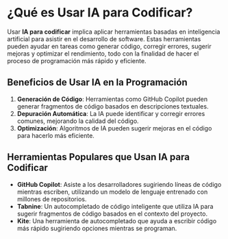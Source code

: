 # ¿Qué es Usar IA para Codificar?

Usar **IA para codificar** implica aplicar herramientas basadas en inteligencia artificial para asistir en el desarrollo de software. Estas herramientas pueden ayudar en tareas como generar código, corregir errores, sugerir mejoras y optimizar el rendimiento, todo con la finalidad de hacer el proceso de programación más rápido y eficiente.

## Beneficios de Usar IA en la Programación

1. **Generación de Código**: Herramientas como GitHub Copilot pueden generar fragmentos de código basados en descripciones textuales.
2. **Depuración Automática**: La IA puede identificar y corregir errores comunes, mejorando la calidad del código.
3. **Optimización**: Algoritmos de IA pueden sugerir mejoras en el código para hacerlo más eficiente.

## Herramientas Populares que Usan IA para Codificar

- **GitHub Copilot**: Asiste a los desarrolladores sugiriendo líneas de código mientras escriben, utilizando un modelo de lenguaje entrenado con millones de repositorios.
- **Tabnine**: Un autocompletado de código inteligente que utiliza IA para sugerir fragmentos de código basados en el contexto del proyecto.
- **Kite**: Una herramienta de autocompletado que ayuda a escribir código más rápido sugiriendo opciones mientras se programan.


